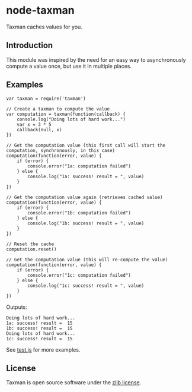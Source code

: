 node-taxman
===========
Taxman caches values for you.

Introduction
------------
This module was inspired by the need for an easy way to asynchronously compute a value once, but use it in multiple
places.

Examples
--------
    var taxman = require('taxman')
    
    // Create a taxman to compute the value
    var computation = taxman(function(callback) {
        console.log("Doing lots of hard work...")
        var x = 3 * 5
        callback(null, x)
    })

    // Get the computation value (this first call will start the computation, synchronously, in this case)
    computation(function(error, value) {
        if (error) {
            console.error("1a: computation failed")
        } else {
            console.log("1a: success! result = ", value)
        }
    })

    // Get the computation value again (retrieves cached value)
    computation(function(error, value) {
        if (error) {
            console.error("1b: computation failed")
        } else {
            console.log("1b: success! result = ", value)
        }
    })

    // Reset the cache
    computation.reset()

    // Get the computation value (this will re-compute the value)
    computation(function(error, value) {
        if (error) {
            console.error("1c: computation failed")
        } else {
            console.log("1c: success! result = ", value)
        }
    })

Outputs:

    Doing lots of hard work...
    1a: success! result =  15
    1b: success! result =  15
    Doing lots of hard work...
    1c: success! result =  15


See [test.js][1] for more examples.

License
-------
Taxman is open source software under the [zlib license][2].

[1]: https://github.com/marcello3d/node-taxman/blob/master/test.js
[2]: https://github.com/marcello3d/node-taxman/blob/master/LICENSE